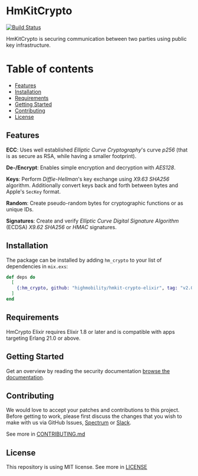 # HmKitCrypto

[![Build Status](https://github.com/highmobility/hmkit-crypto-elixir/workflows/CI/badge.svg)](https://github.com/highmobility/hmkit-crypto-elixir/actions)

HmKitCrypto is securing communication between two parties using public key infrastructure.

Table of contents
=================
   * [Features](#features)
   * [Installation](#installation)
   * [Requirements](#requirements)
   * [Getting Started](#getting-started)
   * [Contributing](#contributing)
   * [License](#license)


## Features


**ECC**: Uses well established *Elliptic Curve Cryptography*'s curve *p256* (that is as secure as RSA, while having a smaller footprint).

**De-/Encrypt**: Enables simple encryption and decryption with *AES128*.

**Keys**: Perform *Diffie-Hellman*'s key exchange using *X9.63 SHA256* algorithm. Additionally
convert keys back and forth between bytes and Apple's `SecKey` format.

**Random**: Create pseudo-random bytes for cryptographic functions or as unique IDs.

**Signatures**: Create and verify *Elliptic Curve Digital Signature Algorithm* (ECDSA) *X9.62 SHA256* or *HMAC* signatures.


## Installation

The package can be installed
by adding `hm_crypto` to your list of dependencies in `mix.exs`:

```elixir
def deps do
  [
    {:hm_crypto, github: "highmobility/hmkit-crypto-elixir", tag: "v2.0.0"}
  ]
end
```

## Requirements

HmCrypto Elixir requires Elixir 1.8 or later and is compatible with apps targeting Erlang 21.0 or above.



## Getting Started

Get an overview by reading the security documentation [browse the documentation](https://high-mobility.com/learn/documentation/security/overview/).


## Contributing

We would love to accept your patches and contributions to this project. Before getting to work, please first discuss the changes that you wish to make with us via GitHub Issues, [Spectrum](https://spectrum.chat/high-mobility/) or [Slack](https://slack.high-mobility.com/).

See more in [CONTRIBUTING.md](CONTRIBUTING.md)


## License

This repository is using MIT license. See more in [LICENSE](LICENSE)
